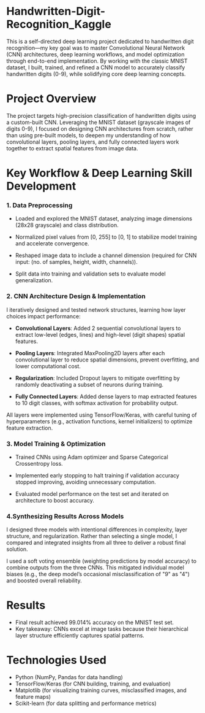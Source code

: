# Handwritten-Digit-Recognition_Kaggle
This is a self-directed deep learning project dedicated to handwritten digit recognition—my key goal was to master Convolutional Neural Network (CNN) architectures, deep learning workflows, and model optimization through end-to-end implementation. By working with the classic MNIST dataset, I built, trained, and refined a CNN model to accurately classify handwritten digits (0-9), while solidifying core deep learning concepts.

# Project Overview
The project targets high-precision classification of handwritten digits using a custom-built CNN. Leveraging the MNIST dataset (grayscale images of digits 0-9), I focused on designing CNN architectures from scratch, rather than using pre-built models, to deepen my understanding of how convolutional layers, pooling layers, and fully connected layers work together to extract spatial features from image data.

# Key Workflow & Deep Learning Skill Development
### 1. Data Preprocessing
- Loaded and explored the MNIST dataset, analyzing image dimensions (28x28 grayscale) and class distribution.
  
- Normalized pixel values from [0, 255] to [0, 1] to stabilize model training and accelerate convergence.
  
- Reshaped image data to include a channel dimension (required for CNN input: (no. of samples, height, width, channels)).
  
- Split data into training and validation sets to evaluate model generalization.

### 2. CNN Architecture Design & Implementation
I iteratively designed and tested network structures, learning how layer choices impact performance:

- **Convolutional Layers**: Added 2 sequential convolutional layers to extract low-level (edges, lines) and high-level (digit shapes) spatial features.
  
- **Pooling Layers**: Integrated MaxPooling2D layers after each convolutional layer to reduce spatial dimensions, prevent overfitting, and lower computational cost.
  
- **Regularization**: Included Dropout layers to mitigate overfitting by randomly deactivating a subset of neurons during training.
  
- **Fully Connected Layers**: Added dense layers to map extracted features to 10 digit classes, with softmax activation for probability output.

All layers were implemented using TensorFlow/Keras, with careful tuning of hyperparameters (e.g., activation functions, kernel initializers) to optimize feature extraction.


### 3. Model Training & Optimization
- Trained CNNs using Adam optimizer and Sparse Categorical Crossentropy loss.
  
- Implemented early stopping to halt training if validation accuracy stopped improving, avoiding unnecessary computation.
  
- Evaluated model performance on the test set and iterated on architecture to boost accuracy.

### 4.Synthesizing Results Across Models
I designed three models with intentional differences in complexity, layer structure, and regularization. Rather than selecting a single model, I compared and integrated insights from all three to deliver a robust final solution.

I used a soft voting ensemble (weighting predictions by model accuracy) to combine outputs from the three CNNs. This mitigated individual model biases (e.g., the deep model’s occasional misclassification of "9" as "4") and boosted overall reliability.

# Results
- Final result achieved 99.014% accuracy on the MNIST test set.
- Key takeaway: CNNs excel at image tasks because their hierarchical layer structure efficiently captures spatial patterns.

# Technologies Used
- Python (NumPy, Pandas for data handling)
- TensorFlow/Keras (for CNN building, training, and evaluation)
- Matplotlib (for visualizing training curves, misclassified images, and feature maps)
- Scikit-learn (for data splitting and performance metrics)
